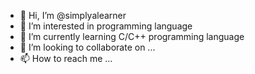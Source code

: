 - 👋 Hi, I’m @simplyalearner
- 👀 I’m interested in programming language
- 🌱 I’m currently learning C/C++ programming language
- 💞️ I’m looking to collaborate on ...
- 📫 How to reach me ...

<!---
simplyalearner/simplyalearner is a ✨ special ✨ repository because its `README.md` (this file) appears on your GitHub profile.
You can click the Preview link to take a look at your changes.
--->
